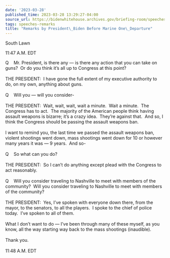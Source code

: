 ```yaml
---
date: '2023-03-28'
published_time: 2023-03-28 13:29:27-04:00
source_url: https://bidenwhitehouse.archives.gov/briefing-room/speeches-remarks/2023/03/28/remarks-by-president-biden-before-marine-one-departure-33/
tags: speeches-remarks
title: "Remarks by President\_Biden Before Marine One\_Departure"
---
```

 
South Lawn

11:47 A.M. EDT

Q    Mr. President, is there any — is there any action that you can take
on guns?  Or do you think it’s all up to Congress at this point?  
   
THE PRESIDENT:  I have gone the full extent of my executive authority to
do, on my own, anything about guns.  
   
Q    Will you — will you consider-  
   
THE PRESIDENT:  Wait, wait, wait, wait a minute.  Wait a minute.  The
Congress has to act.  The majority of the American people think having
assault weapons is bizarre; it’s a crazy idea.  They’re against that. 
And so, I think the Congress should be passing the assault weapons
ban.   
   
I want to remind you, the last time we passed the assault weapons ban,
violent shootings went down, mass shootings went down for 10 or however
many years it was — 9 years.  And so-  
   
Q    So what can you do?  
   
THE PRESIDENT:  So I can’t do anything except plead with the Congress to
act reasonably.  
   
Q    Will you consider traveling to Nashville to meet with members of
the community?  Will you consider traveling to Nashville to meet with
members of the community?  
   
THE PRESIDENT:  Yes, I’ve spoken with everyone down there, from the
mayor, to the senators, to all the players.  I spoke to the chief of
police today.  I’ve spoken to all of them.   
   
What I don’t want to do — I’ve been through many of these myself, as you
know, all the way starting way back to the mass shootings (inaudible).  
   
Thank you.  
   
11:48 A.M. EDT
